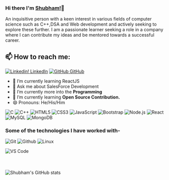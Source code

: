
### Hi there I'm [Shubham!](https://www.linkedin.com/in/shubham-sandilya-071ba4210/)👋
An inquisitive person with a keen interest in various fields of computer science such as C++,DSA and Web development and actively seeking to explore these further. I am a passionate learner seeking a role in a company where I can contribute my ideas and be mentored towards a successful career.<br>
## 📫 How to reach me: 
[![Linkedin!](https://i.stack.imgur.com/gVE0j.png) LinkedIn]([https://www.linkedin.com/in/akhilgkrishnan](https://www.linkedin.com/in/shubham-sandilya-071ba4210/)) [![GitHub](https://i.stack.imgur.com/tskMh.png) GitHub]([https://github.com/akhilgkrishnan](https://github.com/shubhamsandilya)) 
<!--
**AkhilGKrishnan/AkhilGKrishnan** is a ✨ _special_ ✨ repository because its `README.md` (this file) appears on your GitHub profile.


Here are some ideas to get you started:
- 🤔 I’m looking for help with ...
- 💬 Ask me about ...
- 📫 How to reach me: ...
- 😄 Pronouns: ...
- ⚡ Fun fact: ...
-->

<!--- 🔭 I’m currently working on [Facemask Detector](https://github.com/AkhilGKrishnan/Face-Mask-Detector)-->
- 🌱 I’m currently learning ReactJS
- 💬 Ask me about SalesForce Development
- 🔭 I’m currently more into the **Programming**
- 🌱 I’m currently learning **Open Source Contribution.**
- 😄 Pronouns: He/His/Him

![C](https://img.shields.io/badge/-C-000000?style=for-the-badge&logo=C)
![C++](https://img.shields.io/badge/-C++-000000?style=for-the-badge&logo=C%2B%2B&logoColor=00599C)
![HTML5](https://img.shields.io/badge/-HTML5-000000?style=for-the-badge&logo=HTML5)
![CSS3](https://img.shields.io/badge/-CSS3-000000?style=for-the-badge&logo=CSS3)
![JavaScript](https://img.shields.io/badge/-JavaScript-000000?style=for-the-badge&logo=javascript)
![Bootstrap](https://img.shields.io/badge/-Bootstrap-333333?style=for-the-badge&logo==bootstrap&logoColor=563D7C)
  ![Node.js](https://img.shields.io/badge/-Node.js-333333?style=for-the-badge&logo==node.js)
  ![React](https://img.shields.io/badge/-React-333333?style=for-the-badge&logo==react)
  ![MySQL](https://img.shields.io/badge/-MySQL-333333?style=for-the-badge&logo==mysql)
  ![MongoDB](https://img.shields.io/badge/-MongoDB-333333?style=for-the-badge&logo==mongodb)


### Some of the technologies I have worked with-</br>
![Git](http://img.shields.io/badge/-Git-000000?style=for-the-badge&logo=Git)
![Github](http://img.shields.io/badge/-Github-000000?style=for-the-badge&logo=Github&logoColor=green)
![Linux](http://img.shields.io/badge/-Linux-000000?style=for-the-badge&logo=linux)

![VS Code](http://img.shields.io/badge/-VS%20Code-000000?style=for-the-badge&logo=Visual-studio-code&logoColor=blue)
</br></br></br></br>
![Shubham's GitHub stats](https://github-readme-stats.vercel.app/api?username=shubhamsandilya&theme=dark&show_icons=true)
